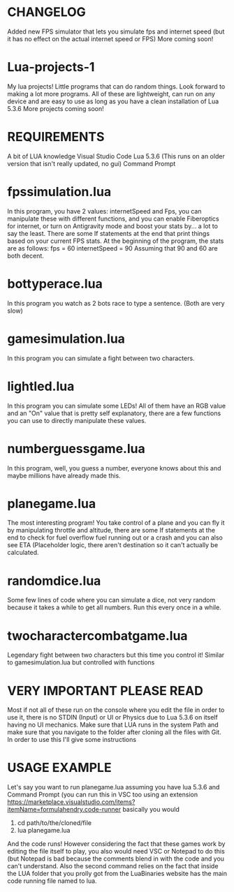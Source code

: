 # CHANGELOG
Added new FPS simulator that lets you simulate fps and internet speed (but it has no effect on the actual internet speed or FPS)
More coming soon!
# Lua-projects-1
My lua projects! Little programs that can do random things. Look forward to making a lot more programs.
All of these are lightweight, can run on any device and are easy to use as long as you have a clean installation of Lua 5.3.6
More projects coming soon!

# REQUIREMENTS

A bit of LUA knowledge
Visual Studio Code
Lua 5.3.6 (This runs on an older version that isn't really updated, no gui)
Command Prompt

# fpssimulation.lua
In this program, you have 2 values: internetSpeed and Fps, you can manipulate these with different functions, and you can enable Fiberoptics for internet, or turn on Antigravity mode and boost your stats by... a lot to say the least.
There are some If statements at the end that print things based on your current FPS stats.
At the beginning of the program, the stats are as follows:
fps = 60
internetSpeed = 90
Assuming that 90 and 60 are both decent.

# bottyperace.lua
In this program you watch as 2 bots race to type a sentence. (Both are very slow)

# gamesimulation.lua

In this program you can simulate a fight between two characters.

# lightled.lua

In this program you can simulate some LEDs! All of them have an RGB value and an "On" value that is pretty self explanatory, there are a few functions you can use to directly manipulate these values.

# numberguessgame.lua

In this program, well, you guess a number, everyone knows about this and maybe millions have already made this.

# planegame.lua

The most interesting program! You take control of a plane and you can fly it by manipulating throttle and altitude, there are some If statements at the end to check for fuel overflow fuel running out or a crash and you can also see ETA (Placeholder logic, there aren't destination so it can't actually be calculated.

# randomdice.lua

Some few lines of code where you can simulate a dice, not very random because it takes a while to get all numbers. Run this every once in a while.

# twocharactercombatgame.lua

Legendary fight between two characters but this time you control it! Similar to gamesimulation.lua but controlled with functions


# VERY IMPORTANT PLEASE READ

Most if not all of these run on the console where you edit the file in order to use it, there is no STDIN (Input) or UI or Physics due to Lua 5.3.6 on itself having no UI mechanics. Make sure that LUA runs in the system Path and make sure that you navigate to the folder after cloning all the files with Git. In order to use this I'll give some instructions




# USAGE EXAMPLE

Let's say you want to run planegame.lua assuming you have lua 5.3.6 and Command Prompt (you can run this in VSC too using an extension https://marketplace.visualstudio.com/items?itemName=formulahendry.code-runner basically you would

1. cd path/to/the/cloned/file
2. lua planegame.lua

And the code runs! However considering the fact that these games work by editing the file itself to play, you also would need VSC or Notepad to do this (but Notepad is bad because the comments blend in with the code and you can't understand.
Also the second command relies on the fact that inside the LUA folder that you prolly got from the LuaBinaries website has the main code running file named to lua.
